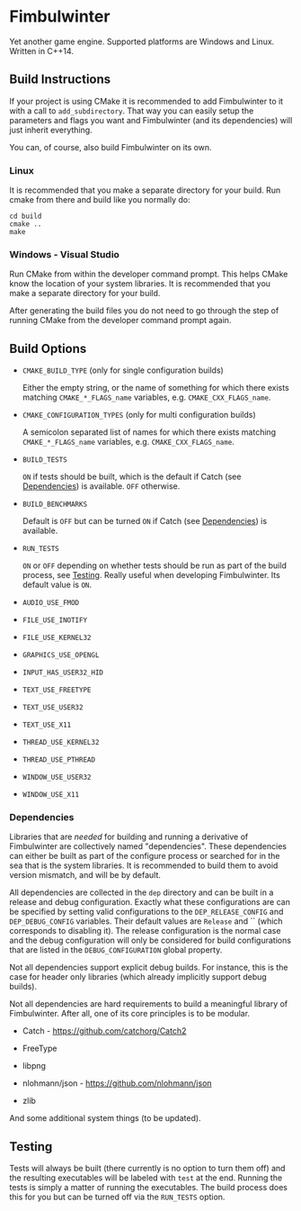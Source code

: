 # Fimbulwinter

Yet another game engine. Supported platforms are Windows and
Linux. Written in C++14.

## Build Instructions

If your project is using CMake it is recommended to add Fimbulwinter
to it with a call to `add_subdirectory`. That way you can easily setup
the parameters and flags you want and Fimbulwinter (and its
dependencies) will just inherit everything.

You can, of course, also build Fimbulwinter on its own.

### Linux

It is recommended that you make a separate directory for your
build. Run cmake from there and build like you normally do:

```
cd build
cmake ..
make
```

### Windows - Visual Studio

Run CMake from within the developer command prompt. This helps CMake
know the location of your system libraries. It is recommended that you
make a separate directory for your build.

After generating the build files you do not need to go through the
step of running CMake from the developer command prompt again.

## Build Options

* `CMAKE_BUILD_TYPE` (only for single configuration builds)

  Either the empty string, or the name of something for which there
  exists matching `CMAKE_*_FLAGS_name` variables,
  e.g. `CMAKE_CXX_FLAGS_name`.

* `CMAKE_CONFIGURATION_TYPES` (only for multi configuration builds)

  A semicolon separated list of names for which there exists matching
  `CMAKE_*_FLAGS_name` variables, e.g. `CMAKE_CXX_FLAGS_name`.

* `BUILD_TESTS`

  `ON` if tests should be built, which is the default if Catch (see
  [Dependencies](#dependencies)) is available. `OFF` otherwise.

* `BUILD_BENCHMARKS`

  Default is `OFF` but can be turned `ON` if Catch (see
  [Dependencies](#dependencies)) is available.

* `RUN_TESTS`

  `ON` or `OFF` depending on whether tests should be run as part of
  the build process, see [Testing](#testing). Really useful when
  developing Fimbulwinter. Its default value is `ON`.

* `AUDIO_USE_FMOD`

* `FILE_USE_INOTIFY`

* `FILE_USE_KERNEL32`

* `GRAPHICS_USE_OPENGL`

* `INPUT_HAS_USER32_HID`

* `TEXT_USE_FREETYPE`

* `TEXT_USE_USER32`

* `TEXT_USE_X11`

* `THREAD_USE_KERNEL32`

* `THREAD_USE_PTHREAD`

* `WINDOW_USE_USER32`

* `WINDOW_USE_X11`

### Dependencies

Libraries that are _needed_ for building and running a derivative of
Fimbulwinter are collectively named "dependencies". These dependencies
can either be built as part of the configure process or searched for
in the sea that is the system libraries. It is recommended to build
them to avoid version mismatch, and will be by default.

All dependencies are collected in the `dep` directory and can be built
in a release and debug configuration. Exactly what these
configurations are can be specified by setting valid configurations to
the `DEP_RELEASE_CONFIG` and `DEP_DEBUG_CONFIG` variables. Their
default values are `Release` and `` (which corresponds to disabling
it). The release configuration is the normal case and the debug
configuration will only be considered for build configurations that
are listed in the `DEBUG_CONFIGURATION` global property.

Not all dependencies support explicit debug builds. For instance, this
is the case for header only libraries (which already implicitly
support debug builds).

Not all dependencies are hard requirements to build a meaningful
library of Fimbulwinter. After all, one of its core principles is to
be modular.

* Catch - https://github.com/catchorg/Catch2

* FreeType

* libpng

* nlohmann/json - https://github.com/nlohmann/json

* zlib

And some additional system things (to be updated).

## Testing

Tests will always be built (there currently is no option to turn them
off) and the resulting executables will be labeled with `test` at the
end. Running the tests is simply a matter of running the
executables. The build process does this for you but can be turned off
via the `RUN_TESTS` option.
